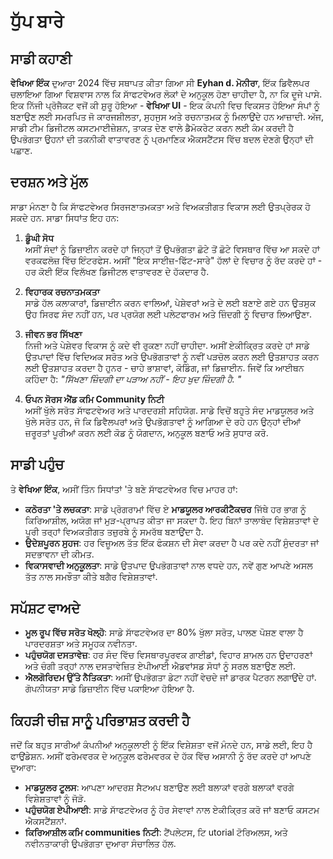 # ਧੁੱਪ ਬਾਰੇ

## ਸਾਡੀ ਕਹਾਣੀ

**ਵੇਖਿਆ ਇੰਕ** ਦੁਆਰਾ 2024 ਵਿੱਚ ਸਥਾਪਤ ਕੀਤਾ ਗਿਆ ਸੀ **Eyhan d. ਮੋਨੀਰਾ**, ਇੱਕ ਡਿਵੈਲਪਰ ਚਲਾਇਆ
ਗਿਆ ਵਿਸ਼ਵਾਸ ਨਾਲ ਕਿ ਸਾੱਫਟਵੇਅਰ ਲੋਕਾਂ ਦੇ ਅਨੁਕੂਲ ਹੋਣਾ ਚਾਹੀਦਾ ਹੈ, ਨਾ ਕਿ ਦੂਜੇ ਪਾਸੇ. ਇਕ ਨਿੱਜੀ ਪ੍ਰੋਜੈਕਟ
ਵਜੋਂ ਕੀ ਸ਼ੁਰੂ ਹੋਇਆ - **ਵੇਖਿਆ UI** - ਇਕ ਕੰਪਨੀ ਵਿਚ ਵਿਕਸਤ ਹੋਇਆ ਸੰਪਾਂ ਨੂੰ ਬਣਾਉਣ ਲਈ ਸਮਰਪਿਤ ਜੋ
ਕਾਰਜਸ਼ੀਲਤਾ, ਸੁਹਜੁਸ ਅਤੇ ਰਚਨਾਤਮਕ ਨੂੰ ਮਿਲਾਉਂਦੇ ਹਨ ਆਜ਼ਾਦੀ. ਅੱਜ, ਸਾਡੀ ਟੀਮ ਡਿਜੀਟਲ ਕਸਟਮਾਈਜ਼ੇਸ਼ਨ,
ਤਾਕਤ ਦੇਣ ਵਾਲੇ ਡੈਮੋਕਰੇਟ ਕਰਨ ਲਈ ਕੰਮ ਕਰਦੀ ਹੈ ਉਪਭੋਗਤਾ ਉਹਨਾਂ ਦੀ ਤਕਨੀਕੀ ਵਾਤਾਵਰਣ ਨੂੰ ਪ੍ਰਮਾਣਿਕ
​​ਐਕਸਟੈਂਟਸ ਵਿੱਚ ਬਦਲ ਦੇਣਗੇ ਉਨ੍ਹਾਂ ਦੀ ਪਛਾਣ.

## ਦਰਸ਼ਨ ਅਤੇ ਮੁੱਲ

ਸਾਡਾ ਮੰਨਣਾ ਹੈ ਕਿ ਸਾੱਫਟਵੇਅਰ ਸਿਰਜਣਾਤਮਕਤਾ ਅਤੇ ਵਿਅਕਤੀਗਤ ਵਿਕਾਸ ਲਈ ਉਤਪ੍ਰੇਰਕ ਹੋ ਸਕਦੇ ਹਨ. ਸਾਡਾ
ਸਿਧਾਂਤ ਇਹ ਹਨ:

1. **ਡੂੰਘੀ ਸੋਧ**\
   ਅਸੀਂ ਸੰਦਾਂ ਨੂੰ ਡਿਜ਼ਾਈਨ ਕਰਦੇ ਹਾਂ ਜਿਨ੍ਹਾਂ ਤੋਂ ਉਪਭੋਗਤਾ ਛੋਟੇ ਤੋਂ ਛੋਟੇ ਵਿਸਥਾਰ ਵਿੱਚ ਆ ਸਕਦੇ ਹਾਂ ਵਰਕਫਲੋਜ਼ ਵਿੱਚ
   ਇੰਟਰਫੇਸ. ਅਸੀਂ "ਇਕ ਸਾਈਜ਼-ਫਿੱਟ-ਸਾਰੇ" ਹੱਲਾਂ ਦੇ ਵਿਚਾਰ ਨੂੰ ਰੱਦ ਕਰਦੇ ਹਾਂ \- ਹਰ ਕੋਈ ਇੱਕ ਵਿਲੱਖਣ ਡਿਜੀਟਲ
   ਵਾਤਾਵਰਣ ਦੇ ਹੱਕਦਾਰ ਹੈ.

2. **ਵਿਹਾਰਕ ਰਚਨਾਤਮਕਤਾ**\
   ਸਾਡੇ ਹੱਲ ਕਲਾਕਾਰਾਂ, ਡਿਜ਼ਾਈਨ ਕਰਨ ਵਾਲਿਆਂ, ਪੇਸ਼ੇਵਰਾਂ ਅਤੇ ਦੇ ਲਈ ਬਣਾਏ ਗਏ ਹਨ ਉਤਸੁਕ ਉਹ ਸਿਰਫ ਸੰਦ
   ਨਹੀਂ ਹਨ, ਪਰ ਪ੍ਰਯੋਗ ਲਈ ਪਲੇਟਫਾਰਮ ਅਤੇ ਜ਼ਿੰਦਗੀ ਨੂੰ ਵਿਚਾਰ ਲਿਆਉਣਾ.

3. **ਜੀਵਨ ਭਰ ਸਿੱਖਣਾ**\
   ਨਿਜੀ ਅਤੇ ਪੇਸ਼ੇਵਰ ਵਿਕਾਸ ਨੂੰ ਕਦੇ ਵੀ ਰੁਕਣਾ ਨਹੀਂ ਚਾਹੀਦਾ. ਅਸੀਂ ਏਕੀਕ੍ਰਿਤ ਕਰਦੇ ਹਾਂ ਸਾਡੇ ਉਤਪਾਦਾਂ ਵਿੱਚ
   ਵਿਦਿਅਕ ਸਰੋਤ ਅਤੇ ਉਪਭੋਗਤਾਵਾਂ ਨੂੰ ਨਵੀਂ ਪੜਚੋਲ ਕਰਨ ਲਈ ਉਤਸ਼ਾਹਤ ਕਰਨ ਲਈ ਉਤਸ਼ਾਹਤ ਕਰਦਾ ਹੈ ਹੁਨਰ -
   ਚਾਹੇ ਭਾਸ਼ਾਵਾਂ, ਕੋਡਿੰਗ, ਜਾਂ ਡਿਜ਼ਾਈਨ. ਜਿਵੇਂ ਕਿ ਆਈਥਨ ਕਹਿੰਦਾ ਹੈ: _"ਸਿੱਖਣਾ ਜ਼ਿੰਦਗੀ ਦਾ ਪੜਾਅ ਨਹੀਂ -
   ਇਹ ਖੁਦ ਜ਼ਿੰਦਗੀ ਹੈ. "_

4. **ਓਪਨ ਸੋਰਸ ਐਂਡ ਕਮਿ Community ਨਿਟੀ**\
   ਅਸੀਂ ਖੁੱਲੇ ਸਰੋਤ ਸਾੱਫਟਵੇਅਰ ਅਤੇ ਪਾਰਦਰਸ਼ੀ ਸਹਿਯੋਗ. ਸਾਡੇ ਵਿਚੋਂ ਬਹੁਤੇ ਸੰਦ ਮਾਡਯੂਲਰ ਅਤੇ ਖੁੱਲੇ ਸਰੋਤ ਹਨ, ਜੋ ਕਿ
   ਡਿਵੈਲਪਰਾਂ ਅਤੇ ਉਪਭੋਗਤਾਵਾਂ ਨੂੰ ਆਗਿਆ ਦੇ ਰਹੇ ਹਨ ਉਨ੍ਹਾਂ ਦੀਆਂ ਜ਼ਰੂਰਤਾਂ ਪੂਰੀਆਂ ਕਰਨ ਲਈ ਕੋਡ ਨੂੰ ਯੋਗਦਾਨ,
   ਅਨੁਕੂਲ ਬਣਾਓ ਅਤੇ ਸੁਧਾਰ ਕਰੋ.

## ਸਾਡੀ ਪਹੁੰਚ

ਤੇ **ਵੇਖਿਆ ਇੰਕ**, ਅਸੀਂ ਤਿੰਨ ਸਿਧਾਂਤਾਂ 'ਤੇ ਬਣੇ ਸਾੱਫਟਵੇਅਰ ਵਿਚ ਮਾਹਰ ਹਾਂ:

- **ਕਠੋਰਤਾ 'ਤੇ ਲਚਕਤਾ**: ਸਾਡੇ ਪ੍ਰੋਗਰਾਮਾਂ ਵਿੱਚ ਏ **ਮਾਡਯੂਲਰ ਆਰਕੀਟੈਕਚਰ** ਜਿੱਥੇ ਹਰ ਭਾਗ ਨੂੰ
  ਕਿਰਿਆਸ਼ੀਲ, ਅਯੋਗ ਜਾਂ ਮੁੜ-ਪ੍ਰਾਪਤ ਕੀਤਾ ਜਾ ਸਕਦਾ ਹੈ. ਇਹ ਬਿਨਾਂ ਤਾਲਾਬੰਦ ਵਿਸ਼ੇਸ਼ਤਾਵਾਂ ਦੇ ਪੂਰੀ ਤਰ੍ਹਾਂ
  ਵਿਅਕਤੀਗਤ ਤਜ਼ੁਰਬੇ ਨੂੰ ਸਮਰੱਥ ਬਣਾਉਂਦਾ ਹੈ.
- **ਉਦੇਸ਼ਪੂਰਨ ਸੁਹਜ**: ਹਰ ਵਿਜ਼ੂਅਲ ਤੱਤ ਇੱਕ ਫੰਕਸ਼ਨ ਦੀ ਸੇਵਾ ਕਰਦਾ ਹੈ ਪਰ ਕਦੇ ਨਹੀਂ ਸੁੰਦਰਤਾ ਜਾਂ ਸਦਭਾਵਨਾ
  ਦੀ ਕੀਮਤ.
- **ਵਿਕਾਸਵਾਦੀ ਅਨੁਕੂਲਤਾ**: ਸਾਡੇ ਉਤਪਾਦ ਉਪਭੋਗਤਾਵਾਂ ਨਾਲ ਵਧਦੇ ਹਨ, ਨਵੇਂ ਗੁਣ ਆਪਣੇ ਅਸਲ ਤੱਤ ਨਾਲ
  ਸਮਝੌਤਾ ਕੀਤੇ ਬਗੈਰ ਵਿਸ਼ੇਸ਼ਤਾਵਾਂ.

## ਸਪੱਸ਼ਟ ਵਾਅਦੇ

- **ਮੂਲ ਰੂਪ ਵਿੱਚ ਸਰੋਤ ਖੋਲ੍ਹੋ**: ਸਾਡੇ ਸਾੱਫਟਵੇਅਰ ਦਾ 80% ਖੁੱਲਾ ਸਰੋਤ, ਪਾਲਣ ਪੋਸ਼ਣ ਵਾਲਾ ਹੈ ਪਾਰਦਰਸ਼ਤਾ ਅਤੇ
  ਸਮੂਹਕ ਨਵੀਨਤਾ.
- **ਪਹੁੰਚਯੋਗ ਦਸਤਾਵੇਜ਼**: ਹਰ ਸੰਦ ਵਿੱਚ ਵਿਸਥਾਰਪੂਰਵਕ ਗਾਈਡਾਂ, ਵਿਹਾਰ ਸ਼ਾਮਲ ਹਨ ਉਦਾਹਰਣਾਂ ਅਤੇ ਚੰਗੀ
  ਤਰ੍ਹਾਂ ਨਾਲ ਦਸਤਾਵੇਜ਼ਿਤ ਏਪੀਆਈ ਐਡਵਾਂਸਡ ਸੋਧਾਂ ਨੂੰ ਸਰਲ ਬਣਾਉਣ ਲਈ.
- **ਐਲਗੋਰਿਦਮ ਉੱਤੇ ਨੈਤਿਕਤਾ**: ਅਸੀਂ ਉਪਭੋਗਤਾ ਡੇਟਾ ਨਹੀਂ ਵੇਚਦੇ ਜਾਂ ਡਾਰਕ ਪੈਟਰਨ ਲਗਾਉਂਦੇ ਹਾਂ. ਗੋਪਨੀਯਤਾ
  ਸਾਡੇ ਡਿਜ਼ਾਈਨ ਵਿੱਚ ਪਕਾਇਆ ਹੋਇਆ ਹੈ.

## ਕਿਹੜੀ ਚੀਜ਼ ਸਾਨੂੰ ਪਰਿਭਾਸ਼ਤ ਕਰਦੀ ਹੈ

ਜਦੋਂ ਕਿ ਬਹੁਤ ਸਾਰੀਆਂ ਕੰਪਨੀਆਂ ਅਨੁਕੂਲਾਈ ਨੂੰ ਇੱਕ ਵਿਸ਼ੇਸ਼ਤਾ ਵਜੋਂ ਮੰਨਦੇ ਹਨ, ਸਾਡੇ ਲਈ, ਇਹ ਹੈ ਫਾਉਂਡੇਸ਼ਨ. ਅਸੀਂ
ਫਰੇਮਵਰਕ ਦੇ ਅਨੁਕੂਲ ਫਰੇਮਵਰਕ ਦੇ ਹੱਕ ਵਿੱਚ ਅਸਾਨੀ ਨੂੰ ਰੱਦ ਕਰਦੇ ਹਾਂ ਆਪਣੇ ਦੁਆਰਾ:

- **ਮਾਡਯੂਲਰ ਟੂਲਸ**: ਆਪਣਾ ਆਦਰਸ਼ ਸੈਟਅਪ ਬਣਾਉਣ ਲਈ ਬਲਾਕਾਂ ਵਰਗੇ ਬਲਾਕਾਂ ਵਰਗੇ ਵਿਸ਼ੇਸ਼ਤਾਵਾਂ ਨੂੰ ਜੋੜੋ.
- **ਪਹੁੰਚਯੋਗ ਏਪੀਆਈ**: ਸਾਡੇ ਸਾੱਫਟਵੇਅਰ ਨੂੰ ਹੋਰ ਸੇਵਾਵਾਂ ਨਾਲ ਏਕੀਕ੍ਰਿਤ ਕਰੋ ਜਾਂ ਬਣਾਓ ਕਸਟਮ ਐਕਸਟੈਂਸ਼ਨਾਂ.
- **ਕਿਰਿਆਸ਼ੀਲ ਕਮਿ communities ਨਿਟੀ**: ਟੈਂਪਲੇਟਸ, ਟਿ utorial ਟੋਰਿਅਲਸ, ਅਤੇ ਨਵੀਨਤਾਕਾਰੀ
  ਉਪਭੋਗਤਾ ਦੁਆਰਾ ਸੰਚਾਲਿਤ ਹੱਲ.
